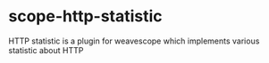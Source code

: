 # scope-http-statistic
HTTP statistic is a plugin for weavescope which implements various statistic about HTTP
